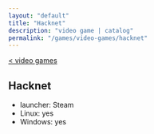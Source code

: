 ```yaml
---
layout: "default"
title: "Hacknet"
description: "video game | catalog"
permalink: "/games/video-games/hacknet"
---
```

[< video games](index.md)

## Hacknet

- launcher: Steam
- Linux: yes
- Windows: yes
